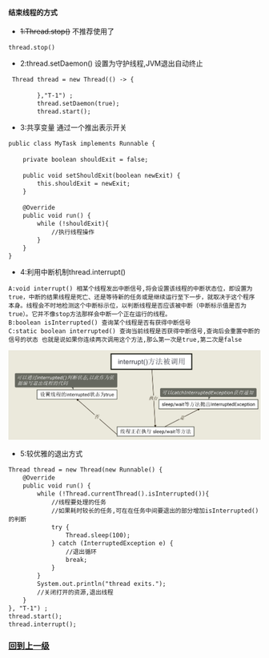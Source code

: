 

#### **结束线程的方式**

+ ~~1:Thread.stop()~~ 不推荐使用了
```
thread.stop()
```

+ 2:thread.setDaemon() 设置为守护线程,JVM退出自动终止
```
 Thread thread = new Thread(() -> {

        },"T-1") ;
        thread.setDaemon(true);
        thread.start();
```

+ 3:共享变量 通过一个推出表示开关
```
public class MyTask implements Runnable {

    private boolean shouldExit = false;

    public void setShouldExit(boolean newExit) {
        this.shouldExit = newExit;
    }

    @Override
    public void run() {
        while (!shouldExit){
            //执行线程操作
        }
    }
}
```

+ 4:利用中断机制thread.interrupt()

```
A:void interrupt() 相某个线程发出中断信号,将会设置该线程的中断状态位，即设置为true，中断的结果线程是死亡、还是等待新的任务或是继续运行至下一步，就取决于这个程序本身。线程会不时地检测这个中断标示位，以判断线程是否应该被中断（中断标示值是否为true）。它并不像stop方法那样会中断一个正在运行的线程。
B:boolean isInterrupted() 查询某个线程是否有获得中断信号
C:static boolean interrupted() 查询当前线程是否获得中断信号,查询后会重置中断的信号的状态 也就是说如果你连续两次调用这个方法,那么第一次是true,第二次是false
```

![interrupt()方法被调用](interrupt()方法被调用.svg)

+ 5:较优雅的退出方式
```
Thread thread = new Thread(new Runnable() {
    @Override
    public void run() {
        while (!Thread.currentThread().isInterrupted()){
            //线程要处理的任务
            //如果耗时较长的任务,可在在任务中间要退出的部分增加isInterrupted()的判断
            try {
                Thread.sleep(100);
            } catch (InterruptedException e) {
                //退出循环
                break;
            }
        }
        System.out.println("thread exits.");
        //关闭打开的资源,退出线程
    }
}, "T-1") ;
thread.start();
thread.interrupt();
```
































































### [回到上一级](index.md)